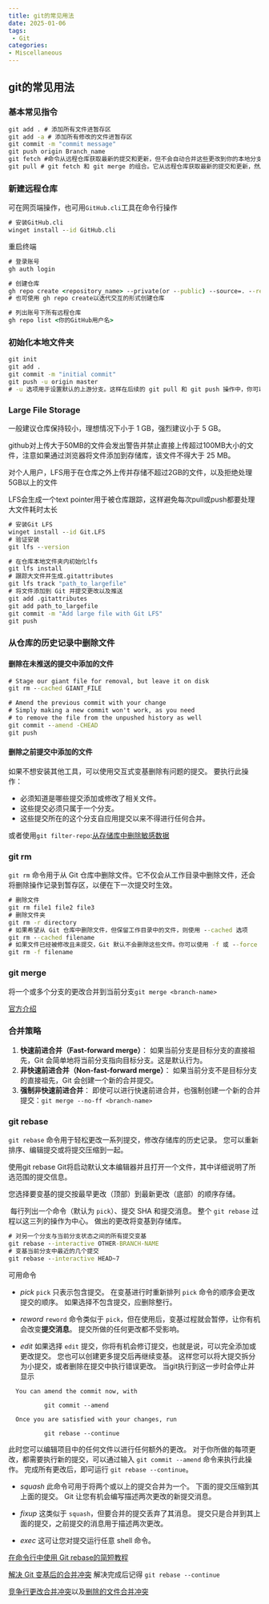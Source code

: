 ```yaml
---
title: git的常见用法
date: 2025-01-06
tags:
 - Git
categories:
- Miscellaneous  
---
```


## git的常见用法

### 基本常见指令

```cmd
git add . # 添加所有文件进暂存区
git add -a # 添加所有修改的文件进暂存区
git commit -m "commit message"
git push origin Branch_name
git fetch #命令从远程仓库获取最新的提交和更新，但不会自动合并这些更改到你的本地分支。它只是更新你的本地远程跟踪分支（例如 origin/main），你需要手动合并这些更改。
git pull # git fetch 和 git merge 的组合。它从远程仓库获取最新的提交和更新，然后自动将这些更改合并到你的当前分支。
```

### 新建远程仓库

可在网页端操作，也可用`GitHub.cli`工具在命令行操作

```cmd
# 安装GitHub.cli
winget install --id GitHub.cli
```

重启终端

```cmd
# 登录账号
gh auth login

# 创建仓库
gh repo create <repository_name> --private(or --public) --source=. --remote=origin
# 也可使用 gh repo create以迭代交互的形式创建仓库

# 列出账号下所有远程仓库
gh repo list <你的GitHub用户名>
```

### 初始化本地文件夹

```cmd
git init
git add .
git commit -m "initial commit"
git push -u origin master
# -u 选项用于设置默认的上游分支。这样在后续的 git pull 和 git push 操作中，你可以省略远程分支的名称。即，直接使用git push/pull即可。
```

### Large File Storage

一般建议仓库保持较小，理想情况下小于 1 GB，强烈建议小于 5 GB。

github对上传大于50MB的文件会发出警告并禁止直接上传超过100MB大小的文件，注意如果通过浏览器将文件添加到存储库，该文件不得大于 25 MB。

对个人用户，LFS用于在仓库之外上传并存储不超过2GB的文件，以及拒绝处理5GB以上的文件

LFS会生成一个text pointer用于被仓库跟踪，这样避免每次pull或push都要处理大文件耗时太长

```cmd
# 安装Git LFS
winget install --id Git.LFS
# 验证安装
git lfs --version

# 在仓库本地文件夹内初始化lfs
git lfs install
# 跟踪大文件并生成.gitattributes
git lfs track "path_to_largefile"
# 将文件添加到 Git 并提交更改以及推送
git add .gitattributes
git add path_to_largefile
git commit -m "Add large file with Git LFS"
git push
```

### 从仓库的历史记录中删除文件

#### 删除在未推送的提交中添加的文件

```cmd
# Stage our giant file for removal, but leave it on disk
git rm --cached GIANT_FILE

# Amend the previous commit with your change
# Simply making a new commit won't work, as you need
# to remove the file from the unpushed history as well
git commit --amend -CHEAD
git push
```

#### 删除之前提交中添加的文件

如果不想安装其他工具，可以使用交互式变基删除有问题的提交。 要执行此操作：

- 必须知道是哪些提交添加或修改了相关文件。
- 这些提交必须只属于一个分支。
- 这些提交所在的这个分支自应用提交以来不得进行任何合并。

或者使用`git filter-repo`:[从存储库中删除敏感数据](https://docs.github.com/zh/authentication/keeping-your-account-and-data-secure/removing-sensitive-data-from-a-repository)

### git rm

`git rm` 命令用于从 Git 仓库中删除文件。它不仅会从工作目录中删除文件，还会将删除操作记录到暂存区，以便在下一次提交时生效。

```cmd
# 删除文件
git rm file1 file2 file3
# 删除文件夹
git rm -r directory
# 如果希望从 Git 仓库中删除文件，但保留工作目录中的文件，则使用 --cached 选项
git rm --cached filename
# 如果文件已经被修改且未提交，Git 默认不会删除这些文件。你可以使用 -f 或 --force 选项强制删除这些文件
git rm -f filename
```

### git merge

将一个或多个分支的更改合并到当前分支`git merge <branch-name>`

[官方介绍](https://git-scm.com/docs/git-merge/zh_HANS-CN)

### 合并策略

1. **快速前进合并（Fast-forward merge）**： 如果当前分支是目标分支的直接祖先，Git 会简单地将当前分支指向目标分支。这是默认行为。
2. **非快速前进合并（Non-fast-forward merge）**： 如果当前分支不是目标分支的直接祖先，Git 会创建一个新的合并提交。
3. **强制非快速前进合并**： 即使可以进行快速前进合并，也强制创建一个新的合并提交：`git merge --no-ff <branch-name>`

### git rebase

`git rebase` 命令用于轻松更改一系列提交，修改存储库的历史记录。 您可以重新排序、编辑提交或将提交压缩到一起。

使用git rebase Git将启动默认文本编辑器并且打开一个文件，其中详细说明了所选范围的提交信息。

​	您选择要变基的提交按最早更改（顶部）到最新更改（底部）的顺序存储。

​	每行列出一个命令（默认为 `pick`）、提交 SHA 和提交消息。 整个 `git rebase` 过程以这三列的操作为中心。 做出的更改将变基到存储库。

```cmd
# 对另一个分支与当前分支状态之间的所有提交变基
git rebase --interactive OTHER-BRANCH-NAME
# 变基当前分支中最近的几个提交
git rebase --interactive HEAD~7
```

可用命令

- *pick*  `pick` 只表示包含提交。 在变基进行时重新排列 `pick` 命令的顺序会更改提交的顺序。 如果选择不包含提交，应删除整行。

- *reword*  `reword` 命令类似于 `pick`，但在使用后，变基过程就会暂停，让你有机会改变**提交消息**。 提交所做的任何更改都不受影响。

- *edit*  如果选择 `edit` 提交，你将有机会修订提交，也就是说，可以完全添加或更改提交。 您也可以创建更多提交后再继续变基。 这样您可以将大提交拆分为小提交，或者删除在提交中执行错误更改。 当git执行到这一步时会停止并显示

```shell
  You can amend the commit now, with
  
          git commit --amend
  
  Once you are satisfied with your changes, run
  
          git rebase --continue
```

此时您可以编辑项目中的任何文件以进行任何额外的更改。 对于你所做的每项更改，都需要执行新的提交，可以通过输入 `git commit --amend` 命令来执行此操作。 完成所有更改后，即可运行 `git rebase --continue`。

- *squash*  此命令可用于将两个或以上的提交合并为一个。 下面的提交压缩到其上面的提交。 Git 让您有机会编写描述两次更改的新提交消息。

- *fixup* 这类似于 `squash`，但要合并的提交丢弃了其消息。 提交只是合并到其上面的提交，之前提交的消息用于描述两次更改。

- *exec* 这可让您对提交运行任意 shell 命令。 

[在命令行中使用 Git rebase的简短教程](https://docs.github.com/zh/get-started/using-git/using-git-rebase-on-the-command-line)

[解决 Git 变基后的合并冲突](https://docs.github.com/zh/get-started/using-git/resolving-merge-conflicts-after-a-git-rebase) 解决完成后记得 `git rebase --continue`

[竞争行更改合并冲突](https://docs.github.com/zh/pull-requests/collaborating-with-pull-requests/addressing-merge-conflicts/resolving-a-merge-conflict-using-the-command-line#competing-line-change-merge-conflicts)以及[删除的文件合并冲突](https://docs.github.com/zh/pull-requests/collaborating-with-pull-requests/addressing-merge-conflicts/resolving-a-merge-conflict-using-the-command-line#removed-file-merge-conflicts)